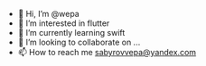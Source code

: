 - 👋 Hi, I’m @wepa
- 👀 I’m interested in flutter
- 🌱 I’m currently learning swift
- 💞️ I’m looking to collaborate on ...
- 📫 How to reach me sabyrovvepa@yandex.com

<!---
wepashka/wepashka is a ✨ special ✨ repository because its `README.md` (this file) appears on your GitHub profile.
You can click the Preview link to take a look at your changes.
--->
